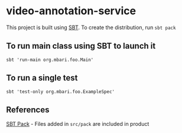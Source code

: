 # video-annotation-service


This project is built using [SBT](http://www.scala-sbt.org/). To create the distribution, run `sbt pack`

## To run main class using SBT to launch it
`sbt 'run-main org.mbari.foo.Main'`

## To run a single test
`sbt 'test-only org.mbari.foo.ExampleSpec'`

## References
[SBT Pack](https://github.com/xerial/sbt-pack) - Files added in `src/pack` are included in product
